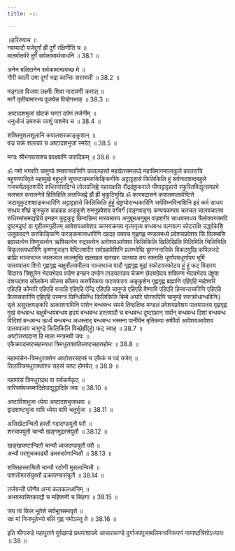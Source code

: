 ```yaml
---
title: ०३८

---
```

॥हरिरुवाच ॥  
नवम्यादौ यजेद्दुर्गां ह्रीं दुर्गे रक्षिणीति च ॥  
मातर्मातर्वरे दुर्गे सर्वकामार्थसाधनि ॥ 38.1 ॥  
  
अनेन बलिदानेन सर्वकामान्प्रयच्छ मे ॥  
गौरी काली उमा दुर्गा भद्रा कान्तिः सरस्वती ॥ 38.2 ॥  
  
मङ्गला विजया लक्ष्मीः शिवा नारायणी क्रमात् ॥  
मार्गे तृतीयामारभ्य पूजयेन्न वियोगभाक् ॥ 38.3 ॥  
  
अष्टादशभुजां खेटकं घण्टां दर्पणं तर्जनीम् ॥  
धनुर्ध्वजं डमरुकं परशुं पाशमेव च ॥ 38.4 ॥  
  
शक्तिमुशलशूलानि कपालशरकाङ्कुशान् ॥  
वज्र चक्रं शलाकां च अष्टादशभुजां स्मरेत् ॥ 38.5 ॥  
  
मन्त्रः श्रीभगवत्याश्च प्रवक्ष्यामि जपादिकम् ॥ 38.6 ॥  
  
ॐ नमो भगवति चामुण्डे श्मशानवासिनि कपालहस्ते महाप्रेतसमारूढे महाविमानमालाकुले कालरात्रि बहुगणपरिवृते महामुखे बहुभुजे सुघण्टाडमरुकिङ्किणीके अट्टाट्टहासे किलिकिलि हुं सर्वनादशब्दबहुले गजचर्मप्रावृतशरीरे रुधिरमांसदिग्धे लोलग्रजिह्वे महाराक्षसि रौद्रदंष्ट्राकराले भीमाट्टाट्टहासे स्फुरितविद्युत्समप्रभे चलचल करालनेत्रे हिलिहिलि ललज्जिह्वे ह्रौं ह्रीं भृकुटिमुखि ॐ कारभद्रासने कपालमालावेष्टिते जटामुकुटशशाङ्कधारिणि अट्टाट्टहासे किलिकिलि हुंहुं दंष्ट्राघोरान्धकारिणि सर्वविघ्नविनाशिनि इदं कर्म साधय साधय शीघ्रं कुरुकुरु कहकह अङ्कुशे समनुप्रवेशय वर्गंवर्गं (वङ्गवङ्ग) कम्पयकम्पय चलचल चालयचालय रुधिरमांसमद्यप्रिये हनहन कुट्टकुट्ट छिन्दछिन्द मारयमारय अनुबूमअनुबूम वज्रशरीरं साधयसाधय त्रैलोक्यगतमपि दुष्टमदुष्टं वा गृहीतमगृहीतम् आवेशयआवेशय क्रामयक्रमय नृत्यनृत्य बन्धबन्ध वल्गवल्ग कोटराक्षि उर्द्ध्वकेशि उलूकवदने करकिङ्किणि करङ्कमालाधारिणि दहदह पचपच गृह्णगह्ण मण्डलमध्ये प्रवेशयप्रवेशय किं विलम्बसि ब्रह्मसत्येन विष्णुसत्येन ऋषिसत्येन रुद्रसत्येन आवेशयआवेशय किलिकिलि खिलिखिलि मिलिमिलि चिलिचिलि विकृतरूपधारिणि कृष्णभुजङ्ग वेष्टितशरीर सर्वग्रहावेशिनि प्रलम्भोष्ठि भ्रूमग्ननासिके विकटमुखि कपिलजटे ब्राह्मि भञ्जभञ्ज ज्वलज्वल कालमुखि खलखल खरखरः पातयपा तय रक्ताक्षि धूर्णापयधूर्णापय भूमिं पातयपातय शिरो गृह्णगृह्ण चक्षुर्मोलयमीलय भञ्जभञ्ज पादौ गृह्णगृह्ण मुद्रां स्फोटयस्फोटय हुं हूं फट् विदारय विदारय त्रिशूलेन भेदयभेदय वज्रेण हनहन दण्डेन ताडयताडय चेक्रण छेदयछेदय शक्तिना भेदयभेदय दंष्ट्रया दंशयदंशय कीलकेन कीलय कीलय कर्त्तारिकया पाटयपाटय अङ्कुशेन गृह्णगृह्ण ब्रह्माणि एहिएहि माहेश्वरि एहिएहि कौमारि एहिएहि वाराहि एहिएहि ऐन्द्रि एहिएहि चामुण्डे एहिएहि वैष्णावि एहिएहि हिमवन्तचारिणि एहिएहि कैलासवारीणि एहिएहि परमन्त्रं छिन्धिछिन्धि किलिकिलि बिम्बे अघोरे घोररूपिणि चामुण्डे रुरुक्रोधान्धविनिः) सृते असुरक्षयङ्करि आकाशगामिनि पाशेन बन्धबन्ध समये तिष्ठतिष्ठ मण्डलं प्रवेशयप्रवेशय पातयपातय गृह्णगृह्ण मुखं बन्धबन्ध चक्षुर्बन्धयबन्धय हृदयं बन्धबन्ध हस्तपादौ च बन्धबन्ध दुष्टग्रहान् सर्वान् बन्धबन्ध दिशां बन्धबन्ध विदिशां बन्धबन्ध ऊर्ध्वं बन्धबन्ध अधस्ताद् बन्धबन्ध भस्मना पानीयेन मृतिकया सर्षपैर्वा आवेशयआवेशय पातयपातय चामुण्डे किलिकिलि विच्छेह्रीं(हुं) फट् स्वाह् ॥ 38.7 ॥  
अष्टोत्तरपदानां हि माला मन्त्रमयी जपः ॥  
एकैक्रपदमष्टसहस्त्रधा त्रिमधुराक्ततिलाष्टसहस्रहोमः ॥ 38.8 ॥  
  
महामांसेन-त्रिमधुराक्तेन अष्टोत्तरसह्स्रं च एकैकं च पदं यजेत् ॥  
तिलांस्त्रिमधुराक्तांश्च सहस्रं चाष्ट होमयेत् ॥ 38.9 ॥  
  
महामांसं त्रिमधुरादथ वा सर्वकर्मकृत् ॥  
वारिसर्षपभस्मादिक्षेपाद्युद्धादिके जयः ॥ 38.10 ॥  
  
अष्टाविंशभुजा ध्येया अष्टादशभुजाथवा ॥  
द्वादशाष्टभुजा वापि ध्येया वापि चतुर्भुजा ॥ 38.11 ॥  
  
असिखेटान्वितौ हस्तौ गदादण्डयुतौ परौ ॥  
शरचापयुतौ चान्यौ खड्गमुद्ररसंयुतौ ॥ 38.12 ॥  
  
खङ्खघण्टान्वितौ चान्यौ ध्वजदण्डयुतौ परौ ॥  
अन्यौ परशुचक्राढ्यौ डमरुदर्पणान्वितौ ॥ 38.13 ॥  
  
शक्तिहस्ताश्रितौ चान्यौ रटोणी मुसलान्वितौ ॥  
पाशतोमरसंयुक्तौ ढक्रापणवसंयुतौ ॥ 38.14 ॥  
  
तर्जयन्ती परेणैव अन्यं कलकलध्वनिम् ॥  
अभयस्वस्तिकाद्यौ च महिषघ्नी च सिंहगा ॥ 38.15 ॥  
  
जय त्वं किल भूतेशे सर्वभूतसमावृते ॥  
रक्ष मां निजभूतेभ्यो बलिं गृह्ण नमोऽस्तु ते ॥ 38.16 ॥  
  
इति श्रीगारुडे महापुराणे पूर्वखण्डे प्रथमांशाख्ये आचारकाण्डे दुर्गाजपपूजाबलिमन्त्रनिरूपणं नामाष्टत्रिंशोऽध्यायः ॥ 38 ॥